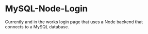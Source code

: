 # MySQL-Node-Login
Currently and in the works login page that uses a Node backend that connects to a MySQL database.

